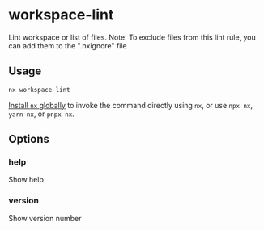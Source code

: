 # workspace-lint

Lint workspace or list of files. Note: To exclude files from this lint rule, you can add them to the ".nxignore" file

## Usage

```bash
nx workspace-lint
```

[Install `nx` globally]({{framework}}/getting-started/nx-setup#install-nx) to invoke the command directly using `nx`, or use `npx nx`, `yarn nx`, or `pnpx nx`.

## Options

### help

Show help

### version

Show version number
